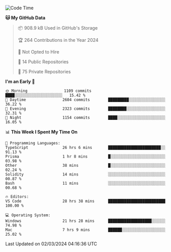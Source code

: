<!--START_SECTION:waka-->
![Code Time](http://img.shields.io/badge/Code%20Time-5%2C315%20hrs%2016%20mins-blue)

**🐱 My GitHub Data** 

> 📦 908.9 kB Used in GitHub's Storage 
 > 
> 🏆 264 Contributions in the Year 2024
 > 
> 🚫 Not Opted to Hire
 > 
> 📜 14 Public Repositories 
 > 
> 🔑 75 Private Repositories 
 > 
**I'm an Early 🐤** 

```text
🌞 Morning                1109 commits        ████░░░░░░░░░░░░░░░░░░░░░   15.42 % 
🌆 Daytime                2604 commits        █████████░░░░░░░░░░░░░░░░   36.22 % 
🌃 Evening                2323 commits        ████████░░░░░░░░░░░░░░░░░   32.31 % 
🌙 Night                  1154 commits        ████░░░░░░░░░░░░░░░░░░░░░   16.05 % 
```


📊 **This Week I Spent My Time On** 

```text
💬 Programming Languages: 
TypeScript               26 hrs 6 mins       ███████████████████████░░   91.13 % 
Prisma                   1 hr 8 mins         █░░░░░░░░░░░░░░░░░░░░░░░░   03.98 % 
Other                    38 mins             █░░░░░░░░░░░░░░░░░░░░░░░░   02.24 % 
Solidity                 14 mins             ░░░░░░░░░░░░░░░░░░░░░░░░░   00.87 % 
Bash                     11 mins             ░░░░░░░░░░░░░░░░░░░░░░░░░   00.68 % 

🔥 Editors: 
VS Code                  28 hrs 38 mins      █████████████████████████   100.00 % 

💻 Operating System: 
Windows                  21 hrs 28 mins      ███████████████████░░░░░░   74.98 % 
Mac                      7 hrs 9 mins        ██████░░░░░░░░░░░░░░░░░░░   25.02 % 
```


 Last Updated on 02/03/2024 04:16:36 UTC
<!--END_SECTION:waka-->


